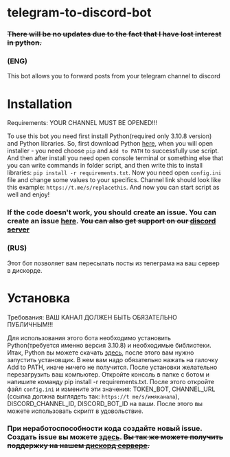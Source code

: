 # telegram-to-discord-bot
### ~~There will be no updates due to the fact that I have lost interest in python.~~

### (ENG)
This bot allows you to forward posts from your telegram channel to discord

# Installation

Requirements:
YOUR CHANNEL MUST BE OPENED!!!

To use this bot you need first install Python(required only 3.10.8 version) and Python libraries.
So, first download Python [here](https://www.python.org/downloads/release/python-3108/), when you will open installer - you need choose `pip` and `Add to PATH` to successfully use script. And then after install you need open console terminal or something else that you can write commands in folder script, and then write this to install libraries: `pip install -r requirements.txt`. Now you need open `config.ini` file and change some values to your specifics. Channel link should look like this example: `https://t.me/s/replacethis`. And now you can start script as well and enjoy!

### If the code doesn't work, you should create an issue. You can create an issue [here](https://github.com/npcx42/telegram-to-discord-bot/issues/). ~~You can also get support on our [discord server](https://discord.gg/wjCMmS2Njw)~~

### (RUS)

Этот бот позволяет вам пересылать посты из телеграма на ваш сервер в дискорде.

# Установка

Требования:
ВАШ КАНАЛ ДОЛЖЕН БЫТЬ ОБЯЗАТЕЛЬНО ПУБЛИЧНЫМ!!!

Для использования этого бота необходимо установить Python(требуется именно версия 3.10.8) и необходимые библиотеки. Итак, Python вы можете скачать [здесь](https://www.python.org/downloads/release/python-3108/), после этого вам нужно запустить установщик. В нем вам надо обязательно нажать на галочку Add to PATH, иначе ничего не получится. После установки желательно перезагрузить ваш компьютер. Откройте консоль в папке с ботом и напишите команду pip install -r requirements.txt. После этого откройте файл `config.ini` и измените эти значения: TOKEN_BOT, CHANNEL_URL (ссылка должна выглядеть так: `https://t
me/s/имяканала`), DISCORD_CHANNEL_ID, DISCORD_BOT_ID на ваши. После этого вы можете использовать скрипт в удовольствие.


### При неработоспособности кода создайте новый issue. Создать issue вы можете [здесь](https://github.com/npcx42/telegram-to-discord-bot/issues/new). ~~Вы так же можете получить поддержку на нашем [дискорд сервере](https://discord.gg/wjCMmS2Njw).~~

